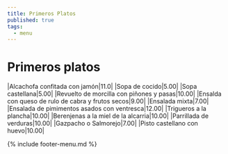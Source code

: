 ```yaml
---
title: Primeros Platos
published: true
tags:
  - menu
---
```


# Primeros platos

|Alcachofa confitada con jamón|11.0|
|Sopa de cocido|5.00|
|Sopa castellana|5.00|
|Revuelto de morcilla con piñones y pasas|10.00|
|Ensalda con queso de rulo de cabra y frutos secos|9.00|
|Ensalada mixta|7.00|
|Ensalada de pimimentos asados con ventresca|12.00|
|Trigueros a la plancha|10.00|
|Berenjenas a la miel de la alcarria|10.00|
|Parrillada de verduras|10.00|
|Gazpacho o Salmorejo|7.00|
|Pisto castellano con huevo|10.00|

{% include footer-menu.md %}
